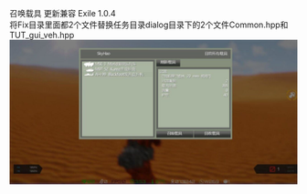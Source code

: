 召唤载具 更新兼容 Exile 1.0.4
<br>
将Fix目录里面都2个文件替换任务目录dialog目录下的2个文件Common.hpp和TUT_gui_veh.hpp
<br>
<img src="img/zhaohuan.jpg">
